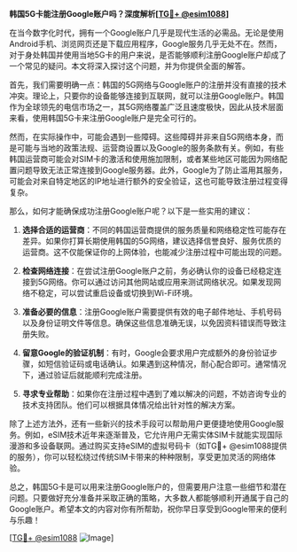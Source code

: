 **韩国5G卡能注册Google账户吗？深度解析[[TG💪+ @esim1088](https://t.me/s/esim1088)]**

在当今数字化时代，拥有一个Google账户几乎是现代生活的必需品。无论是使用Android手机、浏览网页还是下载应用程序，Google服务几乎无处不在。然而，对于身处韩国并使用当地5G卡的用户来说，是否能够顺利注册Google账户却成了一个常见的疑问。本文将深入探讨这个问题，并为你提供全面的解答。

首先，我们需要明确一点：韩国的5G网络与Google账户的注册并没有直接的技术冲突。理论上，只要你的设备能够连接到互联网，就可以注册Google账户。韩国作为全球领先的电信市场之一，其5G网络覆盖广泛且速度极快，因此从技术层面来看，使用韩国5G卡来注册Google账户是完全可行的。

然而，在实际操作中，可能会遇到一些障碍。这些障碍并非来自5G网络本身，而是可能与当地的政策法规、运营商设置以及Google的服务条款有关。例如，有些韩国运营商可能会对SIM卡的激活和使用施加限制，或者某些地区可能因为网络配置问题导致无法正常连接到Google服务器。此外，Google为了防止滥用其服务，可能会对来自特定地区的IP地址进行额外的安全验证，这也可能导致注册过程变得复杂。

那么，如何才能确保成功注册Google账户呢？以下是一些实用的建议：

1. **选择合适的运营商**：不同的韩国运营商提供的服务质量和网络稳定性可能存在差异。如果你打算长期使用韩国的5G网络，建议选择信誉良好、服务优质的运营商。这不仅能保证你的上网体验，也能减少注册过程中可能出现的问题。

2. **检查网络连接**：在尝试注册Google账户之前，务必确认你的设备已经稳定连接到5G网络。你可以通过访问其他网站或应用来测试网络状况。如果发现网络不稳定，可以尝试重启设备或切换到Wi-Fi环境。

3. **准备必要的信息**：注册Google账户需要提供有效的电子邮件地址、手机号码以及身份证明文件等信息。确保这些信息准确无误，以免因资料错误而导致注册失败。

4. **留意Google的验证机制**：有时，Google会要求用户完成额外的身份验证步骤，如短信验证码或电话确认。如果遇到这种情况，耐心配合即可。通常情况下，通过验证后就能顺利完成注册。

5. **寻求专业帮助**：如果你在注册过程中遇到了难以解决的问题，不妨咨询专业的技术支持团队。他们可以根据具体情况给出针对性的解决方案。

除了上述方法外，还有一些新兴的技术手段可以帮助用户更便捷地使用Google服务。例如，eSIM技术近年来逐渐普及，它允许用户无需实体SIM卡就能实现国际漫游和多设备联网。通过购买支持eSIM的虚拟号码卡（如TG💪+ @esim1088提供的服务），你可以轻松绕过传统SIM卡带来的种种限制，享受更加灵活的网络体验。

总之，韩国5G卡是可以用来注册Google账户的，但需要用户注意一些细节和潜在问题。只要做好充分准备并采取正确的策略，大多数人都能够顺利开通属于自己的Google账户。希望本文的内容对你有所帮助，祝你早日享受到Google带来的便利与乐趣！

[[TG💪+ @esim1088](https://t.me/s/esim1088) ![Image](https://i.postimg.cc/4NQfJmqS/Snipaste-2025-05-13-00-14-12.png)]